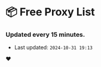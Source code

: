# :package: Free Proxy List
### Updated every 15 minutes.

- Last updated: `2024-10-31 19:13`

:heart:
